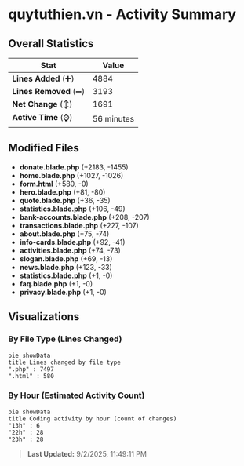 # quytuthien.vn - Activity Summary 

## Overall Statistics

| Stat                   | Value                                                             |
| ---------------------- | ----------------------------------------------------------------- |
| **Lines Added** (➕)   | 4884                                          |
| **Lines Removed** (➖) | 3193                                        |
| **Net Change** (↕)    | 1691                |
| **Active Time** (⌚)   | 56 minutes |


## Modified Files
- **donate.blade.php** (+2183, -1455)
- **home.blade.php** (+1027, -1026)
- **form.html** (+580, -0)
- **hero.blade.php** (+81, -80)
- **quote.blade.php** (+36, -35)
- **statistics.blade.php** (+106, -49)
- **bank-accounts.blade.php** (+208, -207)
- **transactions.blade.php** (+227, -107)
- **about.blade.php** (+75, -74)
- **info-cards.blade.php** (+92, -41)
- **activities.blade.php** (+74, -73)
- **slogan.blade.php** (+69, -13)
- **news.blade.php** (+123, -33)
- **statistics.blade.php** (+1, -0)
- **faq.blade.php** (+1, -0)
- **privacy.blade.php** (+1, -0)

## Visualizations

### By File Type (Lines Changed)

```mermaid
pie showData
title Lines changed by file type
".php" : 7497
".html" : 580
```

### By Hour (Estimated Activity Count)

```mermaid
pie showData
title Coding activity by hour (count of changes)
"13h" : 6
"22h" : 28
"23h" : 28
```


> **Last Updated:** 9/2/2025, 11:49:11 PM